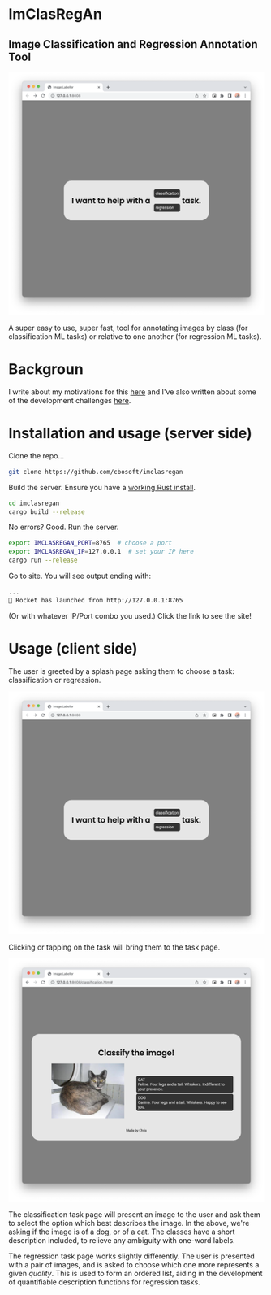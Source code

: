 # ImClasRegAn
## Image Classification and Regression Annotation Tool

![white box asking user to choose task](https://github.com/cbosoft/imclasregan/blob/master/screenshots/imclasregan_splash.png?raw=true)

A super easy to use, super fast, tool for annotating images by class (for classification ML tasks) or relative to one another (for regression ML tasks).

# Backgroun
I write about my motivations for this [here](https://cmjb.tech/blog/2023/02/09/gamifying-image-annotation/) and I've also written about some of the development challenges [here](https://cmjb.tech/blog/2023/02/10/imclasregan-rs/).

# Installation and usage (server side)
Clone the repo...
```bash
git clone https://github.com/cbosoft/imclasregan
```

Build the server. Ensure you have a [working Rust install](https://www.rust-lang.org/learn/get-started).
```bash
cd imclasregan
cargo build --release
```

No errors? Good. Run the server.
```bash
export IMCLASREGAN_PORT=8765  # choose a port
export IMCLASREGAN_IP=127.0.0.1  # set your IP here
cargo run --release
```

Go to site. You will see output ending with:
```bash
...
🚀 Rocket has launched from http://127.0.0.1:8765
```
(Or with whatever IP/Port combo you used.) Click the link to see the site!

# Usage (client side)

The user is greeted by a splash page asking them to choose a task: classification or regression.

![white box asking user to choose task](https://github.com/cbosoft/imclasregan/blob/master/screenshots/imclasregan_splash.png?raw=true)

Clicking or tapping on the task will bring them to the task page.

![white box asking user to choose task](https://github.com/cbosoft/imclasregan/blob/master/screenshots/imclasregan_classification.png?raw=true)

The classification task page will present an image to the user and ask them to select the option which best describes the image. In the above, we're asking if the image is of a dog, or of a cat. The classes have a short description included, to relieve any ambiguity with one-word labels.

The regression task page works slightly differently. The user is presented with a pair of images, and is asked to choose which one more represents a given *quality*. This is used to form an ordered list, aiding in the development of quantifiable description functions for regression tasks.